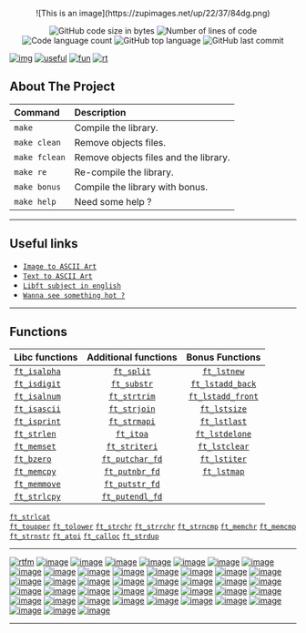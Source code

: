 
<p align="center">
	![This is an image](https://zupimages.net/up/22/37/84dg.png)

<p align="center">
	<![This is an image](https://zupimages.net/up/22/37/84dg.png)>
	<img alt="GitHub code size in bytes" src="https://img.shields.io/github/languages/code-size/BennieBickles/Libft?color=blueviolet" />
	<img alt="Number of lines of code" src="https://img.shields.io/tokei/lines/github/BennieBickles/Libft?color=blueviolet" />
	<img alt="Code language count" src="https://img.shields.io/github/languages/count/BennieBickles/Libft?color=blue" />
	<img alt="GitHub top language" src="https://img.shields.io/github/languages/top/BennieBickles/Libft?color=blue" />
	<img alt="GitHub last commit" src="https://img.shields.io/github/last-commit/BennieBickles/Libft?color=brightgreen" />
</p>

[![img](https://zupimages.net/up/22/37/vgwy.png)](#about-the-project)
[![useful](https://zupimages.net/up/22/37/uhqz.png)](#useful-links)
[![fun](https://zupimages.net/up/22/37/qe6y.png)](#functions)
[![rt](https://zupimages.net/up/22/37/hvq2.png)](#rtfm)

<!-- ABOUT THE PROJECT -->
## About The Project

Command       |  Description
:-------------|:-------------
`make`        | Compile the library.
`make clean`  | Remove objects files.
`make fclean` | Remove objects files and the library.
`make re`     | Re-compile the library.
`make bonus`  | Compile the library with bonus.
`make help`   | Need some help ?
__________________________________________________________________

## Useful links

* [`Image to ASCII Art`](https://emojicombos.com/dot-art-generator)	
* [`Text to ASCII Art`](http://patorjk.com/software/taag/#p=display&f=Graffiti&t=Type%20Something%20)
* [`Libft subject in english`](https://github.com/Surfi89/42cursus/blob/main/Subject%20PDFs/00_libft_en.pdf)
* [`Wanna see something hot ?`](https://www.youtube.com/watch?v=dQw4w9WgXcQ) 

__________________________________________________________________

## Functions

Libc functions | Additional functions | Bonus Functions 
:----------- | :-----------: | :-----------: 
[`ft_isalpha`](srcs/ft_isalpha.c)	| [`ft_split`](srcs/ft_split.c)			| [`ft_lstnew`](srcs/ft_lstnew.c)
[`ft_isdigit`](srcs/ft_isdigit.c)	| [`ft_substr`](srcs/ft_substr.c)		| [`ft_lstadd_back`](srcs/ft_lstadd_back.c)
[`ft_isalnum`](srcs/ft_isalnum.c)	| [`ft_strtrim`](srcs/ft_strtrim.c)		| [`ft_lstadd_front`](srcs/ft_lstadd_front.c)
[`ft_isascii`](srcs/ft_isascii.c)	| [`ft_strjoin`](srcs/ft_strjoin.c)		| [`ft_lstsize`](srcs/ft_lstsize.c)
[`ft_isprint`](srcs/ft_isprint.c)	| [`ft_strmapi`](srcs/ft_strmapi.c)		| [`ft_lstlast`](srcs/ft_lstlast.c)
[`ft_strlen`](srcs/ft_strlen.c)		| [`ft_itoa`](srcs/ft_itoa.c)			| [`ft_lstdelone`](srcs/ft_lstdelone.c)
[`ft_memset`](srcs/ft_memset.c)		| [`ft_striteri`](srcs/ft_striteri.c)		| [`ft_lstclear`](srcs/ft_lstclear.c)
[`ft_bzero`](srcs/ft_bzero.c)		| [`ft_putchar_fd`](srcs/ft_putchar_fd.c)	| [`ft_lstiter`](srcs/ft_lstiter.c)
[`ft_memcpy`](srcs/ft_memcpy.c)		| [`ft_putnbr_fd`](srcs/ft_putnbr_fd.c)		| [`ft_lstmap`](srcs/ft_lstmap.c)
[`ft_memmove`](srcs/ft_memmove.c)	| [`ft_putstr_fd`](srcs/ft_putstr_fd.c)	
[`ft_strlcpy`](srcs/ft_strlcpy.c)	| [`ft_putendl_fd`](srcs/ft_putendl_fd.c)
[`ft_strlcat`](srcs/ft_strlcat.c)	 
[`ft_toupper`](srcs/ft_toupper.c) 
[`ft_tolower`](srcs/ft_tolower.c)
[`ft_strchr`](srcs/ft_strchr.c)
[`ft_strrchr`](srcs/ft_strrchr.c)
[`ft_strncmp`](srcs/ft_strncmp.c)
[`ft_memchr`](srcs/ft_memchr.c)
[`ft_memcmp`](srcs/ft_memcmp.c)
[`ft_strnstr`](srcs/ft_strnstr.c)
[`ft_atoi`](srcs/ft_atoi.c)
[`ft_calloc`](srcs/ft_calloc.c)
[`ft_strdup`](srcs/ft_strdup.c)

_____________________________________________________

[![rtfm](https://zupimages.net/up/22/37/cy9o.png)](https://www.youtube.com/watch?v=5p8wTOr8AbU) [![image](https://zupimages.net/up/22/37/ijv4.png)](https://linux.die.net/man/3/isalpha) [![image](https://zupimages.net/up/22/37/8vbf.png)](https://linux.die.net/man/3/isdigit)
[![image](https://zupimages.net/up/22/37/kqaz.png)](https://linux.die.net/man/3/isalnum) [![image](https://zupimages.net/up/22/37/ncnp.png)](https://linux.die.net/man/3/isascii) [![image](https://zupimages.net/up/22/37/l6zu.png)](https://linux.die.net/man/3/isprint) [![image](https://zupimages.net/up/22/37/vu8y.png)](https://linux.die.net/man/3/strlen) [![image](https://zupimages.net/up/22/37/y7m3.png)](https://linux.die.net/man/3/memset) [![image](https://zupimages.net/up/22/37/5z23.png)](https://linux.die.net/man/3/bzero) [![image](https://zupimages.net/up/22/37/3sta.png)](https://linux.die.net/man/3/memcpy) [![image](https://zupimages.net/up/22/37/tqlc.png)](https://linux.die.net/man/3/memmove) [![image](https://zupimages.net/up/22/37/szb0.png)](https://linux.die.net/man/3/strlcpy) [![image](https://zupimages.net/up/22/37/szb0.png)](https://linux.die.net/man/3/memcpy) [![image](https://zupimages.net/up/22/37/v687.png)](https://linux.die.net/man/3/toupper) [![image](https://zupimages.net/up/22/37/fdhx.png)](https://linux.die.net/man/3/tolower) [![image](https://zupimages.net/up/22/37/tqbw.png)](https://linux.die.net/man/3/strchr)    [![image](https://zupimages.net/up/22/37/44o7.png)](https://linux.die.net/man/3/strrchr) [![image](https://zupimages.net/up/22/37/msnh.png)](https://linux.die.net/man/3/strcmp) [![image](https://zupimages.net/up/22/37/hqxu.png)](https://linux.die.net/man/3/memchr) [![image](https://zupimages.net/up/22/37/mxu4.png)](https://linux.die.net/man/3/memcmp) [![image](https://zupimages.net/up/22/37/mzb6.png)](https://www.freebsd.org/cgi/man.cgi?query=strnstr&sektion=3) [![image](https://zupimages.net/up/22/37/0nqo.png)](https://linux.die.net/man/3/atoi) [![image](https://zupimages.net/up/22/37/wecj.png)](https://linux.die.net/man/3/calloc) [![image](https://zupimages.net/up/22/37/172j.png)](https://linux.die.net/man/3/strdup) [![image](https://zupimages.net/up/22/37/q9aa.png)](https://manpages.org/functionsubstr/3) [![image](https://zupimages.net/up/22/37/jx52.png)](https://docs.oracle.com/cd/E19253-01/819-6958/gelrb/index.html) [![image](https://zupimages.net/up/22/37/nn5w.png)](https://man.cx/strltrim(3)) [![image](https://zupimages.net/up/22/37/1xwo.png)](https://h-deb.clg.qc.ca/Sujets/AuSecours/Fonction-split.html) [![image](https://zupimages.net/up/22/37/qatf.png)](https://www.mkssoftware.com/docs/man3/itoa.3.asp) [![image](https://zupimages.net/up/22/37/0ioh.png)](https://velog.io/@jungjaedev/ftstrmapi) [![image](https://zupimages.net/up/22/37/rnz0.png)](https://github.com/Surfi89/42cursus/blob/main/Subject%20PDFs/00_libft_en.pdf) [![image](https://zupimages.net/up/22/37/vaox.png)](https://www.geeksforgeeks.org/input-output-system-calls-c-create-open-close-read-write/) [![image](https://zupimages.net/up/22/37/re64.png)](https://www.geeksforgeeks.org/input-output-system-calls-c-create-open-close-read-write/) [![image](https://zupimages.net/up/22/37/a56u.png)](https://www.geeksforgeeks.org/input-output-system-calls-c-create-open-close-read-write/) [![image](https://zupimages.net/up/22/37/1zxo.png)](https://github.com/Surfi89/42cursus/blob/main/Subject%20PDFs/00_libft_en.pdf) [![image](https://zupimages.net/up/22/37/1emk.png)](https://github.com/Surfi89/42cursus/blob/main/Subject%20PDFs/00_libft_en.pdf) [![image](https://zupimages.net/up/22/37/011q.png)](https://github.com/Surfi89/42cursus/blob/main/Subject%20PDFs/00_libft_en.pdf) [![image](https://zupimages.net/up/22/37/8o8k.png)](https://github.com/Surfi89/42cursus/blob/main/Subject%20PDFs/00_libft_en.pdf) [![image](https://zupimages.net/up/22/37/xc2y.png)](https://github.com/Surfi89/42cursus/blob/main/Subject%20PDFs/00_libft_en.pdf) [![image](https://zupimages.net/up/22/37/kupe.png)](https://github.com/Surfi89/42cursus/blob/main/Subject%20PDFs/00_libft_en.pdf) [![image](https://zupimages.net/up/22/37/1xie.png)](https://github.com/Surfi89/42cursus/blob/main/Subject%20PDFs/00_libft_en.pdf) [![image](https://zupimages.net/up/22/37/w3os.png)](https://github.com/Surfi89/42cursus/blob/main/Subject%20PDFs/00_libft_en.pdf) [![image](https://zupimages.net/up/22/37/mq35.png)](https://github.com/Surfi89/42cursus/blob/main/Subject%20PDFs/00_libft_en.pdf)
__________________________________________________________________
